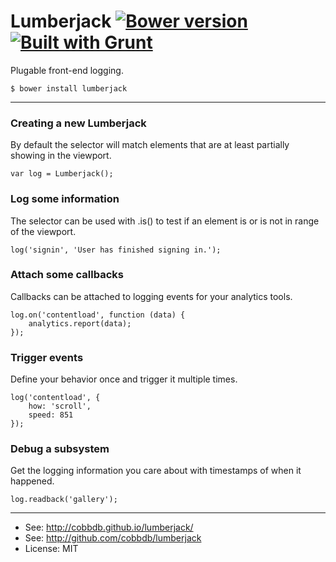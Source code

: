 # Lumberjack [![Bower version](https://badge.fury.io/bo/lumberjack.svg)](http://badge.fury.io/bo/lumberjack) [![Built with Grunt](https://cdn.gruntjs.com/builtwith.png)](http://gruntjs.com/)

Plugable front-end logging.

    $ bower install lumberjack

-------------
### Creating a new Lumberjack
By default the selector will match elements that are at least partially showing in the viewport.

    var log = Lumberjack();

### Log some information
The selector can be used with .is() to test if an element is or is not in range of the viewport.

    log('signin', 'User has finished signing in.');

### Attach some callbacks
Callbacks can be attached to logging events for your analytics tools.

    log.on('contentload', function (data) {
        analytics.report(data);
    });

### Trigger events
Define your behavior once and trigger it multiple times.

    log('contentload', {
        how: 'scroll',
        speed: 851
    });

### Debug a subsystem
Get the logging information you care about with timestamps of when it happened.

    log.readback('gallery');

---------
* See: http://cobbdb.github.io/lumberjack/
* See: http://github.com/cobbdb/lumberjack
* License: MIT
